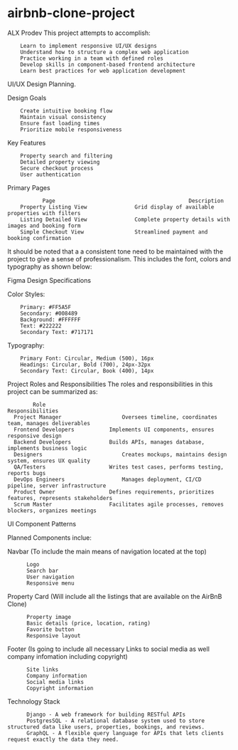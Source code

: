 # airbnb-clone-project
ALX Prodev
This project attempts to accomplish:

        Learn to implement responsive UI/UX designs
        Understand how to structure a complex web application
        Practice working in a team with defined roles
        Develop skills in component-based frontend architecture
        Learn best practices for web application development

UI/UX Design Planning.

  Design Goals
  
        Create intuitive booking flow
        Maintain visual consistency
        Ensure fast loading times
        Prioritize mobile responsiveness

  Key Features
  
        Property search and filtering
        Detailed property viewing
        Secure checkout process
        User authentication
        
  Primary Pages
  
               Page                                          Description
        Property Listing View	            Grid display of available properties with filters
        Listing Detailed View	            Complete property details with images and booking form
        Simple Checkout View	            Streamlined payment and booking confirmation

It should be noted that a a consistent tone need to be maintained with the project to give a sense of professionalism. This includes the font, colors and typography as shown below:
  
  Figma Design Specifications
  
  Color Styles:
    
        Primary: #FF5A5F
        Secondary: #008489
        Background: #FFFFFF
        Text: #222222
        Secondary Text: #717171
  
  Typography:
  
        Primary Font: Circular, Medium (500), 16px
        Headings: Circular, Bold (700), 24px-32px
        Secondary Text: Circular, Book (400), 14px

Project Roles and Responsibilities
  The roles and responsibilities in this project can be summarized as:
 
            Role	                                           Responsibilities
      Project Manager                  	Oversees timeline, coordinates team, manages deliverables
      Frontend Developers	        Implements UI components, ensures responsive design
      Backend Developers	        Builds APIs, manages database, implements business logic
      Designers	                        Creates mockups, maintains design system, ensures UX quality
      QA/Testers	                Writes test cases, performs testing, reports bugs
      DevOps Engineers	                Manages deployment, CI/CD pipeline, server infrastructure
      Product Owner	                Defines requirements, prioritizes features, represents stakeholders
      Scrum Master	                Facilitates agile processes, removes blockers, organizes meetings

UI Component Patterns
      
Planned Components inclue: 
   
   Navbar (To include the main means of navigation located at the top)
      
          Logo
          Search bar
          User navigation
          Responsive menu
          
   Property Card (Will include all the listings that are available on the AirBnB Clone)

          Property image
          Basic details (price, location, rating)
          Favorite button
          Responsive layout
  
   Footer (Is going to include all necessary Links to social media as well company infomation including copyright)
   
          Site links
          Company information
          Social media links
          Copyright information   

  Technology Stack
  
          Django - A web framework for building RESTful APIs
          PostgresSQL - A relational database system used to store structured data like users, properties, bookings, and reviews.
          GraphQL - A flexible query language for APIs that lets clients request exactly the data they need.
